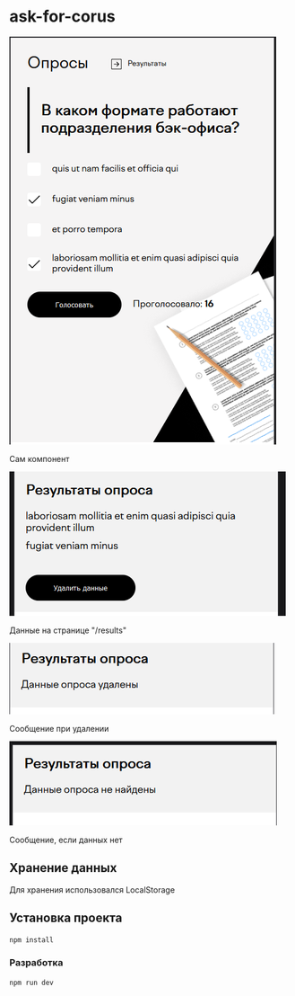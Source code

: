 # ask-for-corus

![img.png](img.png)

Сам компонент


![img_1.png](img_1.png)

Данные на странице "/results"


![img_2.png](img_2.png)

Сообщение при удалении

![img_3.png](img_3.png)

Сообщение, если данных нет


## Хранение данных
Для хранения использовался LocalStorage





## Установка проекта

```sh
npm install
```

### Разработка

```sh
npm run dev
```



